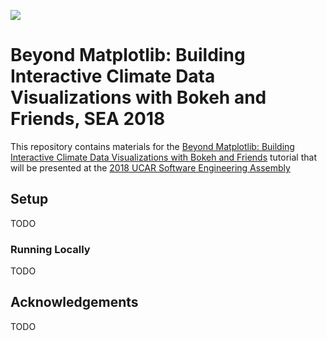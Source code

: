 
![](https://pyviz.github.io/pyviz/tutorial/assets/hv_gv_bk_ds_pa.png)

# Beyond Matplotlib: Building Interactive Climate Data Visualizations with Bokeh and Friends, SEA 2018

This repository contains materials for the [Beyond Matplotlib: Building Interactive Climate Data Visualizations with Bokeh and Friends](https://sea.ucar.edu/event/beyond-matplotlib-building-interactive-climate-data-visualizations-bokeh-and-friends) tutorial that will be presented at the [2018 UCAR Software Engineering Assembly](https://sea.ucar.edu/conference/2018)


## Setup

TODO


### Running Locally

TODO


## Acknowledgements

TODO
